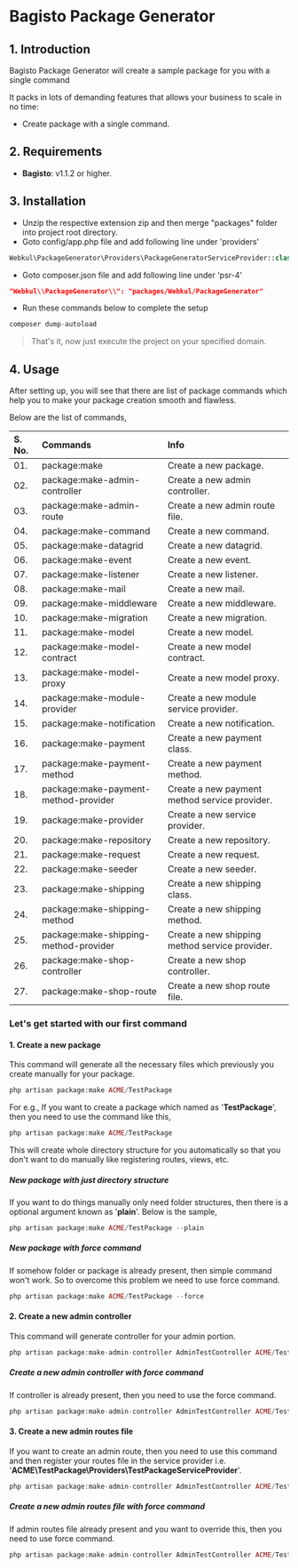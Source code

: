 # Bagisto Package Generator

## 1. Introduction

Bagisto Package Generator will create a sample package for you with a single command

It packs in lots of demanding features that allows your business to scale in no time:

* Create package with a single command.

## 2. Requirements

* **Bagisto**: v1.1.2 or higher.

## 3. Installation

* Unzip the respective extension zip and then merge "packages" folder into project root directory.
* Goto config/app.php file and add following line under 'providers'

~~~php
Webkul\PackageGenerator\Providers\PackageGeneratorServiceProvider::class
~~~

* Goto composer.json file and add following line under 'psr-4'

~~~json
"Webkul\\PackageGenerator\\": "packages/Webkul/PackageGenerator"
~~~

* Run these commands below to complete the setup

~~~php
composer dump-autoload
~~~

> That's it, now just execute the project on your specified domain.

## 4. Usage

After setting up, you will see that there are list of package commands which help you to make your package creation smooth and flawless.

Below are the list of commands,

| S. No. | Commands                               | Info                                           |
| :----- | :------------------------------------- | :--------------------------------------------- |
| 01.    | package:make                           | Create a new package.                          |
| 02.    | package:make-admin-controller          | Create a new admin controller.                 |
| 03.    | package:make-admin-route               | Create a new admin route file.                 |
| 04.    | package:make-command                   | Create a new command.                          |
| 05.    | package:make-datagrid                  | Create a new datagrid.                         |
| 06.    | package:make-event                     | Create a new event.                            |
| 07.    | package:make-listener                  | Create a new listener.                         |
| 08.    | package:make-mail                      | Create a new mail.                             |
| 09.    | package:make-middleware                | Create a new middleware.                       |
| 10.    | package:make-migration                 | Create a new migration.                        |
| 11.    | package:make-model                     | Create a new model.                            |
| 12.    | package:make-model-contract            | Create a new model contract.                   |
| 13.    | package:make-model-proxy               | Create a new model proxy.                      |
| 14.    | package:make-module-provider           | Create a new module service provider.          |
| 15.    | package:make-notification              | Create a new notification.                     |
| 16.    | package:make-payment                   | Create a new payment class.                    |
| 17.    | package:make-payment-method            | Create a new payment method.                   |
| 18.    | package:make-payment-method-provider   | Create a new payment method service provider.  |
| 19.    | package:make-provider                  | Create a new service provider.                 |
| 20.    | package:make-repository                | Create a new repository.                       |
| 21.    | package:make-request                   | Create a new request.                          |
| 22.    | package:make-seeder                    | Create a new seeder.                           |
| 23.    | package:make-shipping                  | Create a new shipping class.                   |
| 24.    | package:make-shipping-method           | Create a new shipping method.                  |
| 25.    | package:make-shipping-method-provider  | Create a new shipping method service provider. |
| 26.    | package:make-shop-controller           | Create a new shop controller.                  |
| 27.    | package:make-shop-route                | Create a new shop route file.                  |

### Let's get started with our first command

#### 1. Create a new package

This command will generate all the necessary files which previously you create manually for your package.

~~~php
php artisan package:make ACME/TestPackage
~~~

For e.g., If you want to create a package which named as '**TestPackage**', then you need to use the command like this,

~~~php
php artisan package:make ACME/TestPackage
~~~

This will create whole directory structure for you automatically so that you don't want to do manually like registering routes, views, etc.

##### New package with just directory structure

If you want to do things manually only need folder structures, then there is a optional argument known as '**plain**'. Below is the sample,

~~~php
php artisan package:make ACME/TestPackage --plain
~~~

##### New package with force command

If somehow folder or package is already present, then simple command won't work. So to overcome this problem we need to use force command.

~~~php
php artisan package:make ACME/TestPackage --force
~~~

#### 2. Create a new admin controller

This command will generate controller for your admin portion.

~~~php
php artisan package:make-admin-controller AdminTestController ACME/TestPackage
~~~

##### Create a new admin controller with force command

If controller is already present, then you need to use the force command.

~~~php
php artisan package:make-admin-controller AdminTestController ACME/TestPackage --force
~~~

#### 3. Create a new admin routes file

If you want to create an admin route, then you need to use this command and then register your routes file in the service provider i.e. '**ACME\TestPackage\Providers\TestPackageServiceProvider**'.

~~~php
php artisan package:make-admin-controller AdminTestController ACME/TestPackage
~~~

##### Create a new admin routes file with force command

If admin routes file already present and you want to override this, then you need to use force command.

~~~php
php artisan package:make-admin-controller AdminTestController ACME/TestPackage --force
~~~
